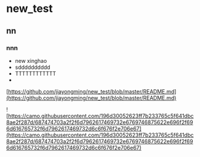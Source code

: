 # new_test
## nn
### nnn
* new xinghao
* sdddddddddd
* TTTTTTTTTTTT
*

[https://github.com/jiayongming/new_test/blob/master/README.md](https://github.com/jiayongming/new_test/blob/master/README.md)

![https://camo.githubusercontent.com/196d30052623ff7b233765c5f641dbc8ae2f287d/687474703a2f2f6d7962617469732e6769746875622e696f2f696d616765732f6d7962617469732d6c6f676f2e706e67](https://camo.githubusercontent.com/196d30052623ff7b233765c5f641dbc8ae2f287d/687474703a2f2f6d7962617469732e6769746875622e696f2f696d616765732f6d7962617469732d6c6f676f2e706e67)

